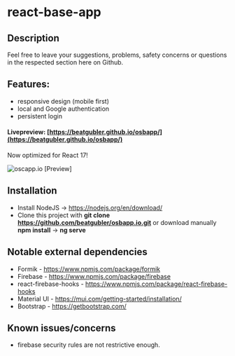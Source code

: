 # react-base-app

## Description

Feel free to leave your suggestions, problems, safety concerns or questions in the respected section here on Github.

## Features:
* responsive design (mobile first)
* local and Google authentication
* persistent login

#### Livepreview: [https://beatgubler.github.io/osbapp/](https://beatgubler.github.io/osbapp/)
Now optimized for React 17!

![oscapp.io [Preview]](https://i.imgur.com/5aglXqM.png)

## Installation
* Install NodeJS -> https://nodejs.org/en/download/
* Clone this project with **git clone https://github.com/beatgubler/osbapp.io.git** or download manually
**npm install** -> **ng serve**


## Notable external dependencies
* Formik - https://www.npmjs.com/package/formik
* Firebase - https://www.npmjs.com/package/firebase
* react-firebase-hooks - https://www.npmjs.com/package/react-firebase-hooks
* Material UI - https://mui.com/getting-started/installation/
* Bootstrap - https://getbootstrap.com/


## Known issues/concerns
* firebase security rules are not restrictive enough.
